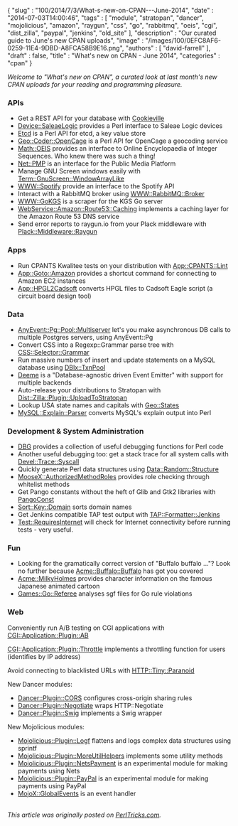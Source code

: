 {
   "slug" : "100/2014/7/3/What-s-new-on-CPAN---June-2014",
   "date" : "2014-07-03T14:00:46",
   "tags" : [
      "module",
      "stratopan",
      "dancer",
      "mojolicious",
      "amazon",
      "raygun",
      "css",
      "go",
      "rabbitmq",
      "oeis",
      "cgi",
      "dist_zilla",
      "paypal",
      "jenkins",
      "old_site"
   ],
   "description" : "Our curated guide to June's new CPAN uploads",
   "image" : "/images/100/0EFC8AF6-0259-11E4-9DBD-A8FCA58B9E16.png",
   "authors" : [
      "david-farrell"
   ],
   "draft" : false,
   "title" : "What's new on CPAN - June 2014",
   "categories" : "cpan"
}


*Welcome to "What's new on CPAN", a curated look at last month's new CPAN uploads for your reading and programming pleasure.*

### APIs

-   Get a REST API for your database with [Cookieville](https://metacpan.org/pod/Cookieville)
-   [Device::SaleaeLogic](https://metacpan.org/pod/Device::SaleaeLogic) provides a Perl interface to Saleae Logic devices
-   [Etcd](https://metacpan.org/pod/Etcd) is a Perl API for etcd, a key value store
-   [Geo::Coder::OpenCage](https://metacpan.org/pod/Geo::Coder::OpenCage) is a Perl API for OpenCage a geocoding service
-   [Math::OEIS](https://metacpan.org/pod/Math::OEIS) provides an interface to Online Encyclopaedia of Integer Sequences. Who knew there was such a thing!
-   [Net::PMP](https://metacpan.org/pod/Net::PMP) is an interface for the Public Media Platform
-   Manage GNU Screen windows easily with [Term::GnuScreen::WindowArrayLike](https://metacpan.org/pod/Term::GnuScreen::WindowArrayLike)
-   [WWW::Spotify](https://metacpan.org/pod/WWW::Spotify) provide an interface to the Spotify API
-   Interact with a RabbitMQ broker using [WWW::RabbitMQ::Broker](https://metacpan.org/pod/WWW::RabbitMQ::Broker)
-   [WWW::GoKGS](https://metacpan.org/pod/WWW::GoKGS) is a scraper for the KGS Go server
-   [WebService::Amazon::Route53::Caching](https://metacpan.org/pod/WebService::Amazon::Route53::Caching) implements a caching layer for the Amazon Route 53 DNS service
-   Send error reports to raygun.io from your Plack middleware with [Plack::Middleware::Raygun](https://metacpan.org/pod/Plack::Middleware::Raygun)

### Apps

-   Run CPANTS Kwalitee tests on your distribution with [App::CPANTS::Lint](https://metacpan.org/pod/App::CPANTS::Lint)
-   [App::Goto::Amazon](https://metacpan.org/pod/App::Goto::Amazon) provides a shortcut command for connecting to Amazon EC2 instances
-   [App::HPGL2Cadsoft](https://metacpan.org/pod/App::HPGL2Cadsoft) converts HPGL files to Cadsoft Eagle script (a circuit board design tool)

### Data

-   [AnyEvent::Pg::Pool::Multiserver](https://metacpan.org/pod/AnyEvent::Pg::Pool::Multiserver) let's you make asynchronous DB calls to multiple Postgres servers, using AnyEvent::Pg
-   Convert CSS into a Regexp::Grammar parse tree with [CSS::Selector::Grammar](https://metacpan.org/pod/CSS::Selector::Grammar)
-   Run massive numbers of insert and update statements on a MySQL database using [DBIx::TxnPool](https://metacpan.org/pod/DBIx::TxnPool)
-   [Deeme](https://metacpan.org/pod/Deeme) is a "Database-agnostic driven Event Emitter" with support for multiple backends
-   Auto-release your distributions to Stratopan with [Dist::Zilla::Plugin::UploadToStratopan](https://metacpan.org/pod/Dist::Zilla::Plugin::UploadToStratopan)
-   Lookup USA state names and capitals with [Geo::States](https://metacpan.org/pod/Geo::States)
-   [MySQL::Explain::Parser](https://metacpan.org/pod/MySQL::Explain::Parser) converts MySQL's explain output into Perl

### Development & System Administration

-   [DBG](https://metacpan.org/pod/DBG) provides a collection of useful debugging functions for Perl code
-   Another useful debugging too: get a stack trace for all system calls with [Devel::Trace::Syscall](https://metacpan.org/pod/Devel::Trace::Syscall)
-   Quickly generate Perl data structures using [Data::Random::Structure](https://metacpan.org/pod/Data::Random::Structure)
-   [MooseX::AuthorizedMethodRoles](https://metacpan.org/pod/MooseX::AuthorizedMethodRoles) provides role checking through whitelist methods
-   Get Pango constants without the heft of Glib and Gtk2 libraries with [PangoConst](https://metacpan.org/pod/PangoConst)
-   [Sort::Key::Domain](https://metacpan.org/pod/Sort::Key::Domain) sorts domain names
-   Get Jenkins compatible TAP test output with [TAP::Formatter::Jenkins](https://metacpan.org/pod/TAP::Formatter::Jenkins)
-   [Test::RequiresInternet](https://metacpan.org/pod/Test::RequiresInternet) will check for Internet connectivity before running tests - very useful.

### Fun

-   Looking for the gramatically correct version of "Buffalo buffalo ..."? Look no further because [Acme::Buffalo::Buffalo](https://metacpan.org/pod/Acme::Buffalo::Buffalo) has got you covered
-   [Acme::MilkyHolmes](https://metacpan.org/pod/Acme::MilkyHolmes) provides character information on the famous Japanese animated cartoon
-   [Games::Go::Referee](https://metacpan.org/pod/Games::Go::Referee) analyses sgf files for Go rule violations

### Web

Conveniently run A/B testing on CGI applications with [CGI::Application::Plugin::AB](https://metacpan.org/pod/CGI::Application::Plugin::AB)

[CGI::Application::Plugin::Throttle](https://metacpan.org/pod/CGI::Application::Plugin::Throttle) implements a throttling function for users (identifies by IP address)

Avoid connecting to blacklisted URLs with [HTTP::Tiny::Paranoid](https://metacpan.org/pod/HTTP::Tiny::Paranoid)

New Dancer modules:

-   [Dancer::Plugin::CORS](https://metacpan.org/pod/Dancer::Plugin::CORS) configures cross-origin sharing rules
-   [Dancer::Plugin::Negotiate](https://metacpan.org/pod/Dancer::Plugin::Negotiate) wraps HTTP::Negotiate
-   [Dancer::Plugin::Swig](https://metacpan.org/pod/Dancer::Plugin::Swig) implements a Swig wrapper

New Mojolicious modules:

-   [Mojolicious::Plugin::Logf](https://metacpan.org/pod/Mojolicious::Plugin::Logf) flattens and logs complex data structures using sprintf
-   [Mojolicious::Plugin::MoreUtilHelpers](https://metacpan.org/pod/Mojolicious::Plugin::MoreUtilHelpers) implements some utility methods
-   [Mojolicious::Plugin::NetsPayment](https://metacpan.org/pod/Mojolicious::Plugin::NetsPayment) is an experimental module for making payments using Nets
-   [Mojolicious::Plugin::PayPal](https://metacpan.org/pod/Mojolicious::Plugin::PayPal) is an experimental module for making payments using PayPal
-   [MojoX::GlobalEvents](https://metacpan.org/pod/MojoX::GlobalEvents) is an event handler


\
*This article was originally posted on [PerlTricks.com](http://perltricks.com).*
